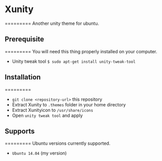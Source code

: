 # Xunity
=========
Another unity theme for ubuntu.

## Prerequisite
=========
You will need this thing properly installed on your computer.

* Unity tweak tool `$ sudo apt-get install unity-tweak-tool`

## Installation
=========
* `git clone <repository-url>` this repository
* Extract Xunity to `.themes` folder in your home directory
* Extract Xunityicon to `/usr/share/icons`
* Open `unity tweak tool` and apply

## Supports
=========
Ubuntu versions currently supported.

* `Ubuntu 14.04` (my version)
